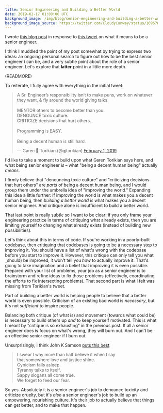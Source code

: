 ```yaml
---
title: Senior Engineering and Building a Better World
date: 2019-02-17 01:00:00 UTC
background_image: /img/blog/senior-engineering-and-building-a-better-world/background.jpg
background_image_source: https://twitter.com/CloudyConway/status/1096785169569251328
---
```


I wrote [this blog post](/blog/what-is-a-senior-engineer/) in response to [this tweet](https://twitter.com/gjtorikian/status/1091465574998249472) on what it means to be a senior engineer.

I think I muddled the point of my post somewhat by trying to express two ideas: an ongoing personal search to figure out how to be the best senior engineer *I* can be, and a very subtle point about the role of a senior engineer. Let's explore that **latter** point in a little more depth.

(READMORE)

To reiterate, I fully agree with everything in the initial tweet:

<blockquote class="twitter-tweet" data-lang="en"><p lang="en" dir="ltr">A Sr. Engineer’s responsibility isn’t to make puns, work on whatever they want, &amp; fly around the world giving talks.<br><br>MENTOR others to become better than you.<br>DENOUNCE toxic culture.<br>CRITICIZE decisions that hurt others.<br><br>Programming is EASY. <br><br>Being a decent human is still hard.</p>&mdash; Garen 🥀 Torikian (@gjtorikian) <a href="https://twitter.com/gjtorikian/status/1091465574998249472?ref_src=twsrc%5Etfw">February 1, 2019</a></blockquote> <script async src="https://platform.twitter.com/widgets.js" charset="utf-8"></script>

I'd like to take a moment to build upon what Garen Torikian says here, and what being senior engineer _is_ – what "being a decent human being" actually _means_.

I firmly believe that "denouncing toxic culture" and "criticizing decisions that hurt others" are _parts_ of being a decent human being, and I would group them under the umbrella idea of "improving the world." Expanding this idea a little further: if improving the world is what makes you a decent human being, then _building a better world_ is what makes you a decent senior engineer. And critique alone is insufficient to build a better world.

That last point is really subtle so I want to be clear: if you only frame your engineering practice in terms of critiquing what already exists, then you are limiting yourself to changing what already exists (instead of building new possibilities).

Let's think about this in terms of code. If you're working in a poorly-built codebase, then critiquing that codebases is going to be a necessary step to improving it. You should have a list of what's wrong with the codebase before you start to improve it. However, this critique can only tell you what _should) be improved; it won't tell you _how_ to actually improve it. That's going to take imagination and a belief that improving it is even possible. Prepared with your list of problems, your job as a senior engineer is to brainstorm and refine ideas to fix those problems (effectively, coordinating the efforts to fix intersecting problems). That second part is what I felt was missing from Torikian's tweet.

Part of building a better world is helping people to believe that a better world is even possible. Criticism of an existing bad world is _necessary_, but it's not _sufficient_ to inspire people.

Balancing both critique (of what is) and movement (towards what could be) is necessary to build others up _and_ to keep yourself motivated. This is what I meant by "critique is so exhausting" in the previous post. If all a senior engineer does is focus on what's wrong, they will burn out. And I can't be an effective senior engineer if I burn out.

Unsurprisingly, I think John K Samson [puts this best](https://open.spotify.com/track/4REBFPIZGxcFeaPjTz5P24?si=tBQ5gQjWT_qJ3WUB7nOxAA):

> I swear I way more than half believe it when I say <br />
> that somewhere love and justice shine. <br />
> Cynicism falls asleep. <br />
> Tyranny talks to itself. <br />
> Sappy slogans all come true. <br />
> We forget to feed our fear. <br />

So yes. Absolutely it is a senior engineer's job to denounce toxicity and criticize cruelty, but it's _also_ a senior engineer's job to build up an empowering, nourishing culture. It's their job to actually believe that things can get better, and to make that happen.

